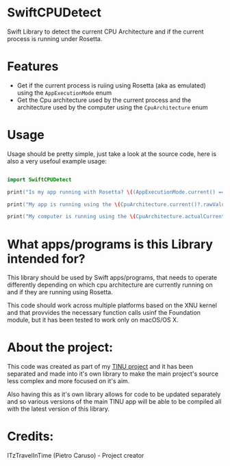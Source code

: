 # SwiftCPUDetect
Swift Library to detect the current CPU Architecture and if the current process is running under Rosetta.

# Features

- Get if the current process is ruiing using Rosetta (aka as emulated) using the `AppExecutionMode` enum
- Get the Cpu architecture used by the current process and the architecture used by the computer using the `CpuArchitecture`  enum

# Usage

Usage should be pretty simple, just take a look at the source code, here is also a very usefoul example usage:

```swift

import SwiftCPUDetect

print("Is my app running with Rosetta? \((AppExecutionMode.current() == .emulated) ? "Yes" : "No")")

print("My app is running using the \(CpuArchitecture.current()?.rawValue ?? "[Can't detect architecture]") architecture")

print("My computer is running using the \(CpuArchitecture.actualCurrent()?.rawValue ?? "[Can't detect architecture]") architecture")

```

# What apps/programs is this Library intended for?

This library should be used by Swift apps/programs, that needs to operate differently depending on which cpu architecture are currently running on and if they are running using Rosetta.

This code should work across multiple platforms based on the XNU kernel and that provvides the necessary function calls usinf the Foundation module, but it has been tested to work only on macOS/OS X.

# About the project:

This code was created as part of my [TINU project](https://github.com/ITzTravelInTime/TINU) and it has been separated and made into it's own library to make the main project's source less complex and more focused on it's aim. 

Also having this as it's own library allows for code to be updated separately and so various versions of the main TINU app will be able to be compiled all with the latest version of this library.

# Credits:

ITzTravelInTime (Pietro Caruso) - Project creator

